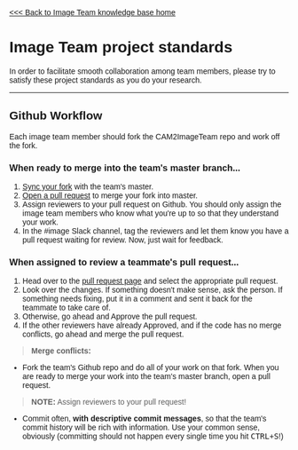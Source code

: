<link href="https://fonts.googleapis.com/css?family=Ubuntu" rel="stylesheet"> 
<div markdown="1" style="font-family: 'Ubuntu', sans-serif">

[<<< Back to Image Team knowledge base home](index)

[//]: # (YOUR MARKDOWN CODE STARTS BELOW THIS LINE!!!)



# Image Team project standards

In order to facilitate smooth collaboration among team members, please try to satisfy these project standards as you do your research.

----

## Github Workflow
Each image team member should fork the CAM2ImageTeam repo and work off the fork.

### When ready to merge into the team's master branch...
1. [Sync your fork](https://help.github.com/articles/syncing-a-fork/) with the team's master.
2. [Open a pull request](https://help.github.com/articles/about-pull-requests/) to merge your fork into master.
3. Assign reviewers to your pull request on Github. You should only assign the image team members who know what you're up to so that they understand your work.
4. In the #image Slack channel, tag the reviewers and let them know you have a pull request waiting for review.  Now, just wait for feedback.

### When assigned to review a teammate's pull request...
1. Head over to the [pull request page](https://github.com/PurdueCAM2Project/CAM2ImageTeam/pulls) and select the appropriate pull request.
2. Look over the changes. If something doesn't make sense, ask the person.  If something needs fixing, put it in a comment and sent it back for the teammate to take care of.
3. Otherwise, go ahead and Approve the pull request.
4. If the other reviewers have already Approved, and if the code has no merge conflicts, go ahead and merge the pull request.

>**Merge conflicts:**  

* Fork the team's Github repo and do all of your work on that fork. When you are ready to merge your work into the team's master branch, open a pull request.
> **NOTE:** Assign reviewers to your pull request!
* Commit often, **with descriptive commit messages**, so that the team's commit history will be rich with information. Use your common sense, obviously (committing should not happen every single time you hit <kbd>CTRL</kbd>+<kbd>S</kbd>!)



[//]: # (YOUR MARKDOWN CODE ENDS ABOVE THIS LINE!!!)

</div>
